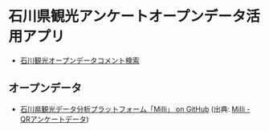 # 石川県観光アンケートオープンデータ活用アプリ
 
- [石川観光オープンデータコメント検索](https://code4fukui.github.io/ishikawa-kanko-stat/comment-search.html)

## オープンデータ

- [石川県観光データ分析プラットフォーム「Milli」 on GitHub](https://github.com/code4fukui/ishikawa-kanko-survey) (出典: [Milli - QRアンケートデータ](https://sites.google.com/view/milli-ishikawa-pref/qr%E3%82%A2%E3%83%B3%E3%82%B1%E3%83%BC%E3%83%88%E3%83%87%E3%83%BC%E3%82%BF))
